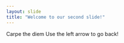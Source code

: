 ```yaml
---
layout: slide
title: "Welcome to our second slide!"
---
```

Carpe the diem
Use the left arrow to go back!
